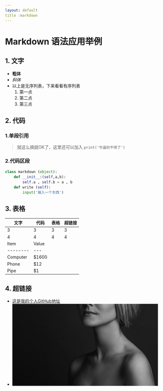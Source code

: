 ```yaml
---
layout: default
title :markdown
---
```

# Markdown 语法应用举例
## 1. 文字
- **粗体**
- *斜体*
- 以上是无序列表，下来看看有序列表
  1. 第一点
  2. 第二点
  1. 第三点
## 2. 代码
### 1.单段引用
> 就这么搞就OK了，这里还可以加入 `print('牛逼的不得了')`
### 2.代码区段 
``` python
class markdown (object):
    def __init__:(self,a,b):
        self.a , self.b = a , b
    def write (self):
        input('输入一个东西') 
```
## 3. 表格
| 文字 | 代码 | 表格 | 超链接 |
|---|---|---|---|
| 3 | 3 | 3 | 3 |
| 4 | 4 | 4 | 4 |
Item     | Value
-------- | ---
Computer | $1600
Phone    | $12
Pipe     | $1
## 4. 超链接
- [这是我的个人GitHub地址](https://github.com/wangyi123456)
- ![最后给你看个美女](images\girl.jpg)
 